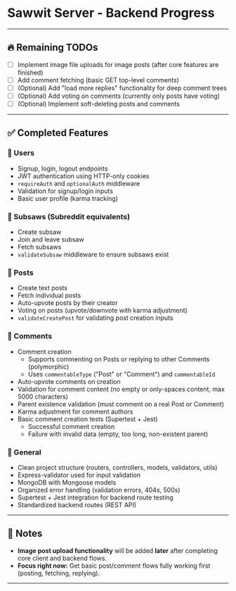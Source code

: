 # Sawwit Server - Backend Progress

---

## 🔥 Remaining TODOs

- [ ] Implement image file uploads for image posts (after core features are finished)
- [ ] Add comment fetching (basic GET top-level comments)
- [ ] (Optional) Add "load more replies" functionality for deep comment trees
- [ ] (Optional) Add voting on comments (currently only posts have voting)
- [ ] (Optional) Implement soft-deleting posts and comments

---

## ✅ Completed Features

### 🧩 Users
- Signup, login, logout endpoints
- JWT authentication using HTTP-only cookies
- `requireAuth` and `optionalAuth` middleware
- Validation for signup/login inputs
- Basic user profile (karma tracking)

### 🧩 Subsaws (Subreddit equivalents)
- Create subsaw
- Join and leave subsaw
- Fetch subsaws
- `validateSubsaw` middleware to ensure subsaws exist

### 🧩 Posts
- Create text posts
- Fetch individual posts
- Auto-upvote posts by their creator
- Voting on posts (upvote/downvote with karma adjustment)
- `validateCreatePost` for validating post creation inputs

### 🧩 Comments
- Comment creation
  - Supports commenting on Posts or replying to other Comments (polymorphic)
  - Uses `commentableType` ("Post" or "Comment") and `commentableId`
- Auto-upvote comments on creation
- Validation for comment content (no empty or only-spaces content, max 5000 characters)
- Parent existence validation (must comment on a real Post or Comment)
- Karma adjustment for comment authors
- Basic comment creation tests (Supertest + Jest)
  - Successful comment creation
  - Failure with invalid data (empty, too long, non-existent parent)

### 🧩 General
- Clean project structure (routers, controllers, models, validators, utils)
- Express-validator used for input validation
- MongoDB with Mongoose models
- Organized error handling (validation errors, 404s, 500s)
- Supertest + Jest integration for backend route testing
- Standardized backend routes (REST API)

---

## 💬 Notes

- **Image post upload functionality** will be added **later** after completing core client and backend flows.
- **Focus right now:** Get basic post/comment flows fully working first (posting, fetching, replying).

---
